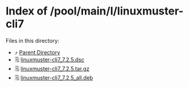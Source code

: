 
# Index of /pool/main/l/linuxmuster-cli7
Files in this directory:
- ⤴ [Parent Directory](../)
- 🗒 [linuxmuster-cli7_7.2.5.dsc](linuxmuster-cli7_7.2.5.dsc)
- 🗒 [linuxmuster-cli7_7.2.5.tar.gz](linuxmuster-cli7_7.2.5.tar.gz)
- 🗒 [linuxmuster-cli7_7.2.5_all.deb](linuxmuster-cli7_7.2.5_all.deb)
